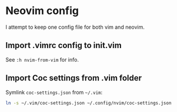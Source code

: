 # Neovim config
I attempt to keep one config file for both vim and neovim.
## Import .vimrc config to init.vim
See `:h nvim-from-vim` for info.
## Import Coc settings from .vim folder
Symlink `coc-settings.json` from `~/.vim`:
```bash
ln -s ~/.vim/coc-settings.json ~/.config/nvim/coc-settings.json
```
